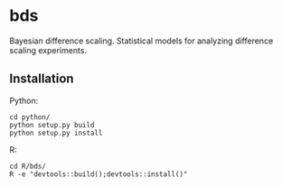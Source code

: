 # bds
Bayesian difference scaling. Statistical models for analyzing difference scaling experiments.

## Installation

Python:
```
cd python/
python setup.py build
python setup.py install
```

R:
```
cd R/bds/
R -e "devtools::build();devtools::install()"
```
